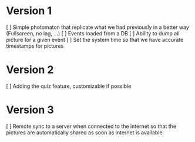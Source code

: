# Version 1
[ ] Simple photomaton that replicate what we had previously in a better way (Fullscreen, no lag, ...)
[ ] Events loaded from a DB
[ ] Ability to dump all picture for a given event
[ ] Set the system time so that we have accurate timestamps for pictures

# Version 2
[ ] Adding the quiz feature, customizable if possible

# Version 3
[ ] Remote sync to a server when connected to the internet so that the pictures are automatically shared as soon as internet is available